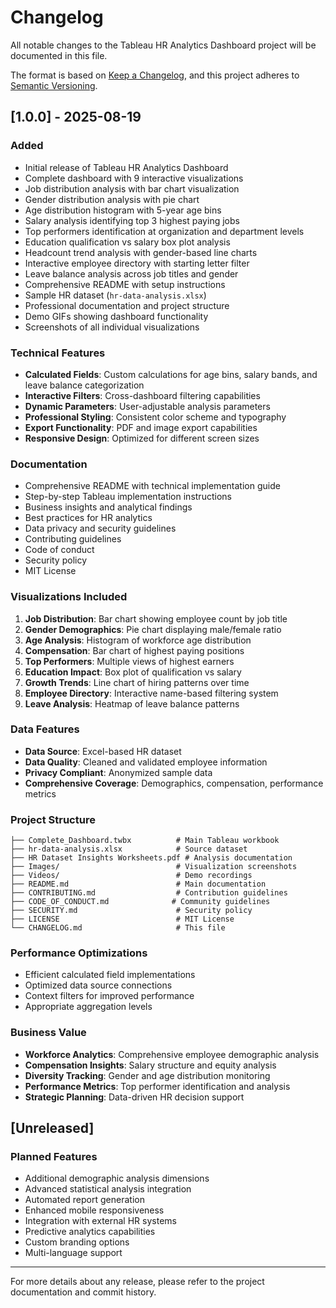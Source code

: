 # Changelog

All notable changes to the Tableau HR Analytics Dashboard project will be documented in this file.

The format is based on [Keep a Changelog](https://keepachangelog.com/en/1.0.0/),
and this project adheres to [Semantic Versioning](https://semver.org/spec/v2.0.0.html).

## [1.0.0] - 2025-08-19

### Added
- Initial release of Tableau HR Analytics Dashboard
- Complete dashboard with 9 interactive visualizations
- Job distribution analysis with bar chart visualization
- Gender distribution analysis with pie chart
- Age distribution histogram with 5-year age bins
- Salary analysis identifying top 3 highest paying jobs
- Top performers identification at organization and department levels
- Education qualification vs salary box plot analysis
- Headcount trend analysis with gender-based line charts
- Interactive employee directory with starting letter filter
- Leave balance analysis across job titles and gender
- Comprehensive README with setup instructions
- Sample HR dataset (`hr-data-analysis.xlsx`)
- Professional documentation and project structure
- Demo GIFs showing dashboard functionality
- Screenshots of all individual visualizations

### Technical Features
- **Calculated Fields**: Custom calculations for age bins, salary bands, and leave balance categorization
- **Interactive Filters**: Cross-dashboard filtering capabilities
- **Dynamic Parameters**: User-adjustable analysis parameters
- **Professional Styling**: Consistent color scheme and typography
- **Export Functionality**: PDF and image export capabilities
- **Responsive Design**: Optimized for different screen sizes

### Documentation
- Comprehensive README with technical implementation guide
- Step-by-step Tableau implementation instructions
- Business insights and analytical findings
- Best practices for HR analytics
- Data privacy and security guidelines
- Contributing guidelines
- Code of conduct
- Security policy
- MIT License

### Visualizations Included
1. **Job Distribution**: Bar chart showing employee count by job title
2. **Gender Demographics**: Pie chart displaying male/female ratio
3. **Age Analysis**: Histogram of workforce age distribution
4. **Compensation**: Bar chart of highest paying positions
5. **Top Performers**: Multiple views of highest earners
6. **Education Impact**: Box plot of qualification vs salary
7. **Growth Trends**: Line chart of hiring patterns over time
8. **Employee Directory**: Interactive name-based filtering system
9. **Leave Analysis**: Heatmap of leave balance patterns

### Data Features
- **Data Source**: Excel-based HR dataset
- **Data Quality**: Cleaned and validated employee information
- **Privacy Compliant**: Anonymized sample data
- **Comprehensive Coverage**: Demographics, compensation, performance metrics

### Project Structure
```
├── Complete_Dashboard.twbx          # Main Tableau workbook
├── hr-data-analysis.xlsx            # Source dataset
├── HR Dataset Insights Worksheets.pdf # Analysis documentation
├── Images/                          # Visualization screenshots
├── Videos/                          # Demo recordings
├── README.md                        # Main documentation
├── CONTRIBUTING.md                  # Contribution guidelines
├── CODE_OF_CONDUCT.md              # Community guidelines
├── SECURITY.md                      # Security policy
├── LICENSE                          # MIT License
└── CHANGELOG.md                     # This file
```

### Performance Optimizations
- Efficient calculated field implementations
- Optimized data source connections
- Context filters for improved performance
- Appropriate aggregation levels

### Business Value
- **Workforce Analytics**: Comprehensive employee demographic analysis
- **Compensation Insights**: Salary structure and equity analysis
- **Diversity Tracking**: Gender and age distribution monitoring
- **Performance Metrics**: Top performer identification and analysis
- **Strategic Planning**: Data-driven HR decision support

## [Unreleased]

### Planned Features
- Additional demographic analysis dimensions
- Advanced statistical analysis integration
- Automated report generation
- Enhanced mobile responsiveness
- Integration with external HR systems
- Predictive analytics capabilities
- Custom branding options
- Multi-language support

---

For more details about any release, please refer to the project documentation and commit history.
